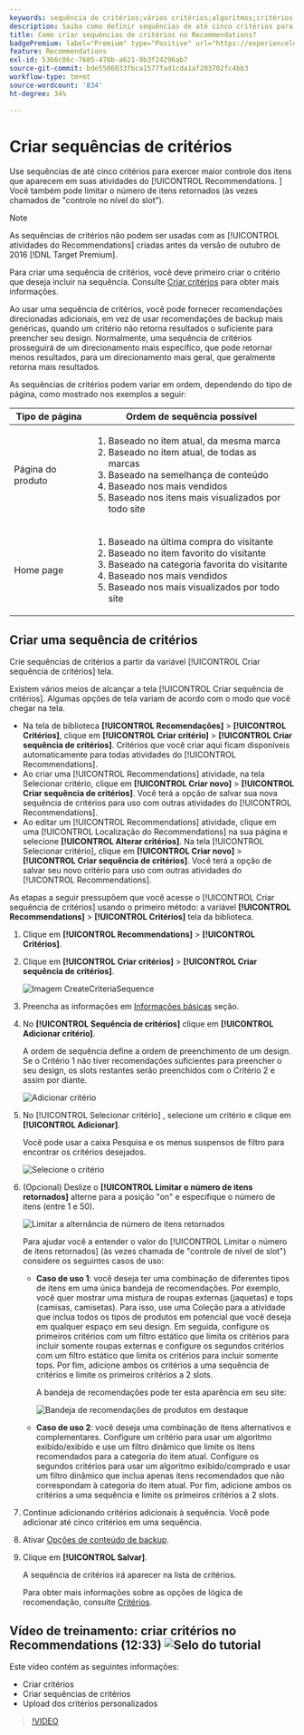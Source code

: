 ```yaml
---
keywords: sequência de critérios;vários critérios;algoritmos;critérios;critérios de recomendações;sequência;número limite de itens retornados;controle de nível de slot;slot
description: Saiba como definir sequências de até cinco critérios para exercer maior controle dos itens que aparecem no Adobe [!DNL Target] Atividades do Recommendations.
title: Como criar sequências de critérios no Recommendations?
badgePremium: label="Premium" type="Positive" url="https://experienceleague.adobe.com/docs/target/using/introduction/intro.html?lang=en#premium newtab=true" tooltip="See what's included in Target Premium."
feature: Recommendations
exl-id: 5366c86c-7685-478b-a621-9b3f24296ab7
source-git-commit: bde5506033fbca1577fad1cda1af203702fc4bb3
workflow-type: tm+mt
source-wordcount: '834'
ht-degree: 34%

---
```


# Criar sequências de critérios

Use sequências de até cinco critérios para exercer maior controle dos itens que aparecem em suas atividades do [!UICONTROL Recommendations. ] Você também pode limitar o número de itens retornados (às vezes chamados de &quot;controle no nível do slot&quot;).

>[!NOTE]
>
>As sequências de critérios não podem ser usadas com as [!UICONTROL atividades do Recommendations] criadas antes da versão de outubro de 2016 [!DNL Target Premium].

Para criar uma sequência de critérios, você deve primeiro criar o critério que deseja incluir na sequência. Consulte [Criar critérios](/help/main/c-recommendations/c-algorithms/create-new-algorithm.md) para obter mais informações.

Ao usar uma sequência de critérios, você pode fornecer recomendações direcionadas adicionais, em vez de usar recomendações de backup mais genéricas, quando um critério não retorna resultados o suficiente para preencher seu design. Normalmente, uma sequência de critérios prosseguirá de um direcionamento mais específico, que pode retornar menos resultados, para um direcionamento mais geral, que geralmente retorna mais resultados.

As sequências de critérios podem variar em ordem, dependendo do tipo de página, como mostrado nos exemplos a seguir:

| Tipo de página | Ordem de sequência possível |
| --- | --- |
| Página do produto | <ol><li>Baseado no item atual, da mesma marca</li><li>Baseado no item atual, de todas as marcas</li><li>Baseado na semelhança de conteúdo</li><li>Baseado nos mais vendidos</li><li>Baseado nos itens mais visualizados por todo site</li></ol> |
| Home page | <ol><li>Baseado na última compra do visitante </li><li>Baseado no item favorito do visitante</li><li>Baseado na categoria favorita do visitante</li><li>Baseado nos mais vendidos</li><li>Baseado nos mais visualizados por todo site</li></ol> |

## Criar uma sequência de critérios

Crie sequências de critérios a partir da variável [!UICONTROL Criar sequência de critérios] tela.

Existem vários meios de alcançar a tela [!UICONTROL Criar sequência de critérios]. Algumas opções de tela variam de acordo com o modo que você chegar na tela.

* Na tela de biblioteca **[!UICONTROL Recomendações]** > **[!UICONTROL Critérios]**, clique em **[!UICONTROL Criar critério]** > **[!UICONTROL Criar sequência de critérios]**. Critérios que você criar aqui ficam disponíveis automaticamente para todas atividades do [!UICONTROL Recommendations].
* Ao criar uma [!UICONTROL Recommendations] atividade, na tela Selecionar critério, clique em **[!UICONTROL Criar novo]** > **[!UICONTROL Criar sequência de critérios]**. Você terá a opção de salvar sua nova sequência de critérios para uso com outras atividades do [!UICONTROL Recommendations].
* Ao editar um [!UICONTROL Recommendations] atividade, clique em uma [!UICONTROL Localização do Recommendations] na sua página e selecione **[!UICONTROL Alterar critérios]**. Na tela [!UICONTROL Selecionar critério], clique em **[!UICONTROL Criar novo]** > **[!UICONTROL Criar sequência de critérios]**. Você terá a opção de salvar seu novo critério para uso com outras atividades do [!UICONTROL Recommendations].

As etapas a seguir pressupõem que você acesse o [!UICONTROL Criar sequência de critérios] usando o primeiro método: a variável **[!UICONTROL Recommendations]** > **[!UICONTROL Critérios]** tela da biblioteca.

1. Clique em **[!UICONTROL Recommendations]** > **[!UICONTROL Critérios]**.

1. Clique em **[!UICONTROL Criar critérios]** > **[!UICONTROL Criar sequência de critérios]**.

   ![Imagem CreateCriteriaSequence](assets/CreateCriteriaSequence.png)

1. Preencha as informações em [Informações básicas](/help/main/c-recommendations/c-algorithms/create-new-algorithm.md#info) seção.

1. No **[!UICONTROL Sequência de critérios]** clique em **[!UICONTROL Adicionar critério]**.

   A ordem de sequência define a ordem de preenchimento de um design. Se o Critério 1 não tiver recomendações suficientes para preencher o seu design, os slots restantes serão preenchidos com o Critério 2 e assim por diante.

   ![Adicionar critério](/help/main/c-recommendations/c-algorithms/assets/add-criteria.png)

1. No [!UICONTROL Selecionar critério] , selecione um critério e clique em **[!UICONTROL Adicionar]**.

   Você pode usar a caixa Pesquisa e os menus suspensos de filtro para encontrar os critérios desejados.

   ![Selecione o critério](/help/main/c-recommendations/c-algorithms/assets/select-criteria.png)

1. (Opcional) Deslize o **[!UICONTROL Limitar o número de itens retornados]** alterne para a posição &quot;on&quot; e especifique o número de itens (entre 1 e 50).

   ![Limitar a alternância de número de itens retornados](/help/main/c-recommendations/c-algorithms/assets/limit-number.png)

   Para ajudar você a entender o valor do [!UICONTROL Limitar o número de itens retornados] (às vezes chamada de &quot;controle de nível de slot&quot;) considere os seguintes casos de uso:

   * **Caso de uso 1**: você deseja ter uma combinação de diferentes tipos de itens em uma única bandeja de recomendações. Por exemplo, você quer mostrar uma mistura de roupas externas (jaquetas) e tops (camisas, camisetas). Para isso, use uma Coleção para a atividade que inclua todos os tipos de produtos em potencial que você deseja em qualquer espaço em seu design. Em seguida, configure os primeiros critérios com um filtro estático que limita os critérios para incluir somente roupas externas e configure os segundos critérios com um filtro estático que limita os critérios para incluir somente tops. Por fim, adicione ambos os critérios a uma sequência de critérios e limite os primeiros critérios a 2 slots.

      A bandeja de recomendações pode ter esta aparência em seu site:

      ![Bandeja de recomendações de produtos em destaque](/help/main/c-recommendations/c-algorithms/assets/featured-products.png)

   * **Caso de uso 2**: você deseja uma combinação de itens alternativos e complementares. Configure um critério para usar um algoritmo exibido/exibido e use um filtro dinâmico que limite os itens recomendados para a categoria do item atual. Configure os segundos critérios para usar um algoritmo exibido/comprado e usar um filtro dinâmico que inclua apenas itens recomendados que não correspondam à categoria do item atual. Por fim, adicione ambos os critérios a uma sequência e limite os primeiros critérios a 2 slots.

1. Continue adicionando critérios adicionais à sequência. Você pode adicionar até cinco critérios em uma sequência.

1. Ativar [Opções de conteúdo de backup](/help/main/c-recommendations/c-algorithms/create-new-algorithm.md#content).

1. Clique em **[!UICONTROL Salvar]**.

   A sequência de critérios irá aparecer na lista de critérios.

   Para obter mais informações sobre as opções de lógica de recomendação, consulte [Critérios](/help/main/c-recommendations/c-algorithms/algorithms.md).

## Vídeo de treinamento: criar critérios no Recommendations (12:33) ![Selo do tutorial](/help/main/assets/tutorial.png)

Este vídeo contém as seguintes informações:

* Criar critérios
* Criar sequências de critérios
* Upload dos critérios personalizados

>[!VIDEO](https://video.tv.adobe.com/v/27694?quality=12)
